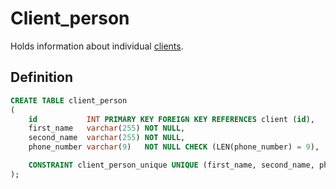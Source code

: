 # Client_person


Holds information about individual [clients](client).
## Definition

```sql
CREATE TABLE client_person
(
    id           INT PRIMARY KEY FOREIGN KEY REFERENCES client (id),
    first_name   varchar(255) NOT NULL,
    second_name  varchar(255) NOT NULL,
    phone_number varchar(9)   NOT NULL CHECK (LEN(phone_number) = 9),

    CONSTRAINT client_person_unique UNIQUE (first_name, second_name, phone_number)
);
```